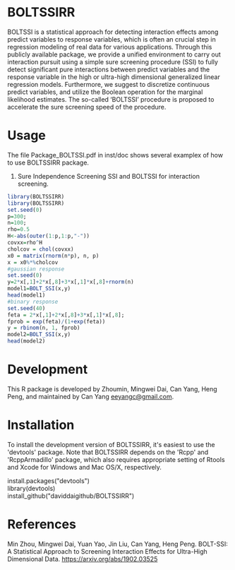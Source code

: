 # BOLTSSIRR
BOLTSSI is a statistical approach for detecting interaction effects among predict variables to response variables, which is often an crucial step in regression modeling of real data for various applications. Through this publicly available package, we provide a unified environment to carry out interaction pursuit using a simple sure screening procedure (SSI) to fully detect significant pure interactions between predict variables and the response variable in the high or ultra-high dimensional generalized linear regression models. Furthermore, we suggest to discretize continuous predict variables, and utilize the Boolean operation for the marginal likelihood estimates. The so-called ‘BOLTSSI’ procedure is proposed to accelerate the sure screening speed of the procedure.



Usage
=======

The file Package_BOLTSSI.pdf in inst/doc shows several examplex of how to use BOLTSSIRR package. 

1. Sure Independence Screening SSI and BOLTSSI for interaction screening.
```R
library(BOLTSSIRR)
library(BOLTSSIRR) 
set.seed(0) 
p=300;
n=100;
rho=0.5 
H<-abs(outer(1:p,1:p,"-")) 
covxx=rho^H
cholcov = chol(covxx)
x0 = matrix(rnorm(n*p), n, p) 
x = x0%*%cholcov
#gaussian response
set.seed(0) 
y=2*x[,1]+2*x[,8]+3*x[,1]*x[,8]+rnorm(n) 
model1=BOLT_SSI(x,y)
head(model1)
#binary response
set.seed(40)
feta = 2*x[,1]+2*x[,8]+3*x[,1]*x[,8]; 
fprob = exp(feta)/(1+exp(feta))
y = rbinom(n, 1, fprob) 
model2=BOLT_SSI(x,y)
head(model2)
```

Development 
=======
This R package is developed by Zhoumin, Mingwei Dai, Can Yang, Heng Peng, and maintained by Can Yang <eeyangc@gmail.com>.

Installation
=======
To install the development version of BOLTSSIRR, it's easiest to use the 'devtools' package. Note that BOLTSSIRR depends on the 'Rcpp' and 'RcppArmadillo' package, which also requires appropriate setting of Rtools and Xcode for Windows and Mac OS/X, respectively.

install.packages("devtools")  
library(devtools)  
install_github("daviddaigithub/BOLTSSIRR")  

References
=======
Min Zhou, Mingwei Dai, Yuan Yao, Jin Liu, Can Yang, Heng Peng. BOLT-SSI: A Statistical Approach to Screening Interaction Effects for Ultra-High Dimensional Data. https://arxiv.org/abs/1902.03525

